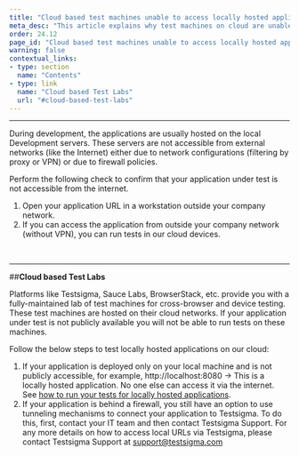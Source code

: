 ```yaml
---
title: "Cloud based test machines unable to access locally hosted applications"
meta_desc: "This article explains why test machines on cloud are unable to access locally hosted applications."
order: 24.12
page_id: "Cloud based test machines unable to access locally hosted applications"
warning: false
contextual_links:
- type: section
  name: "Contents"
- type: link
  name: "Cloud based Test Labs"
  url: "#cloud-based-test-labs"
---
```


---

 
During development, the applications are usually hosted on the local Development servers. These servers are not accessible from external networks (like the Internet) either due to network configurations (filtering by proxy or VPN) or due to firewall policies. 
 
Perform the following check to confirm that your application under test is not accessible from the internet.
1. Open your application URL in a workstation outside your company network.
2. If you can access the application from outside your company network (without VPN), you can run tests in our cloud devices. 

<br>

---
##**Cloud based Test Labs**

Platforms like Testsigma,  Sauce Labs, BrowserStack, etc. provide you with a fully-maintained lab of test machines for cross-browser and device testing. These test machines are hosted on their cloud networks. If your application under test is not publicly available you will not be able to run tests on these machines.

Follow the below steps to test locally hosted applications on our cloud:
1. If your application is deployed only on your local machine and is not publicly accessible, for example, http://localhost:8080 -> This is a locally hosted application. No one else can access it via the internet. See [how to run your tests for locally hosted applications](https://testsigma.com/docs/runs/test-locally-hosted-applications/).
2. If your application is behind a firewall, you still have an option to use tunneling mechanisms to connect your application to Testsigma. To do this, first, contact your IT team and then contact Testsigma Support. For any more details on how to access local URLs via Testsigma, please contact Testsigma Support at [support@testsigma.com](mailto:support@testsigma.com)   